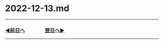 # 2022-12-13.md

---

### [◀️前日へ](https://github.com/yuasys/chatty-journal/blob/main/2022/12/2022-12-12.md)&emsp;&emsp;&emsp;&emsp;[翌日へ▶️](https://github.com/yuasys/chatty-journal/blob/main/2022/12/2022-12-14.md)

---
